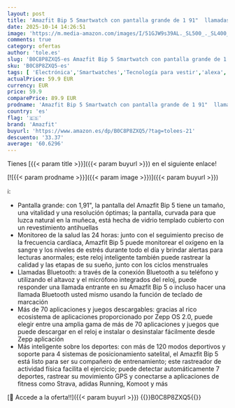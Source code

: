 ```yaml
---
layout: post
title: 'Amazfit Bip 5 Smartwatch con pantalla grande de 1 91"  llamadas Bluetooth  Alexa  GPS  batería de 10 días duración  rastreador de actividad física con frecuencia cardíaca  control de oxígeno en sangre'
date: 2025-10-14 14:26:51
image: 'https://m.media-amazon.com/images/I/51GJW9s39AL._SL500_._SL400_.jpg'
comments: true
category: ofertas
author: 'tole.es'
slug: 'B0C8P8ZXQ5-es Amazfit Bip 5 Smartwatch con pantalla grande de 1 91"...'
sku: 'B0C8P8ZXQ5-es'
tags: [ 'Electrónica','Smartwatches','Tecnología para vestir','alexa','amazfit','🇪🇸', ]
actualPrice: 59.9 EUR
currency: EUR
price: 59.9
comparePrice: 89.9 EUR
prodname: 'Amazfit Bip 5 Smartwatch con pantalla grande de 1 91"  llamadas Bluetooth  Alexa  GPS  batería de 10 días duración  rastreador de actividad física con frecuencia cardíaca  control de oxígeno en sangre'
country: 'es'
flag: '🇪🇸'
brand: 'Amazfit'
buyurl: 'https://www.amazon.es/dp/B0C8P8ZXQ5/?tag=tolees-21'
descuento: '33.37'
average: '60.6296'
---
```


Tienes [{{< param title >}}]({{< param buyurl >}}) en el siguiente enlace!

[![{{< param prodname >}}]({{< param image >}})]({{< param buyurl >}})

ℹ️:

- Pantalla grande: con 1,91", la pantalla del Amazfit Bip 5 tiene un tamaño, una vitalidad y una resolución óptimas; la pantalla, curvada para que luzca natural en la muñeca, está hecha de vidrio templado cubierto con un revestimiento antihuellas
- Monitoreo de la salud las 24 horas: junto con el seguimiento preciso de la frecuencia cardíaca, Amazfit Bip 5 puede monitorear el oxígeno en la sangre y los niveles de estrés durante todo el día y brindar alertas para lecturas anormales; este reloj inteligente también puede rastrear la calidad y las etapas de su sueño, junto con los ciclos menstruales
- Llamadas Bluetooth: a través de la conexión Bluetooth a su teléfono y utilizando el altavoz y el micrófono integrados del reloj, puede responder una llamada entrante en su Amazfit Bip 5 o incluso hacer una llamada Bluetooth usted mismo usando la función de teclado de marcación
- Más de 70 aplicaciones y juegos descargables: gracias al rico ecosistema de aplicaciones proporcionado por Zepp OS 2.0, puede elegir entre una amplia gama de más de 70 aplicaciones y juegos que puede descargar en el reloj e instalar o desinstalar fácilmente desde Zepp aplicación
- Más inteligente sobre los deportes: con más de 120 modos deportivos y soporte para 4 sistemas de posicionamiento satelital, el Amazfit Bip 5 está listo para ser su compañero de entrenamiento; este rastreador de actividad física facilita el ejercicio; puede detectar automáticamente 7 deportes, rastrear su movimiento GPS y conectarse a aplicaciones de fitness como Strava, adidas Running, Komoot y más

[🛒 Accede a la oferta!!]({{< param buyurl >}})
{{<world>}}B0C8P8ZXQ5{{</world>}}
